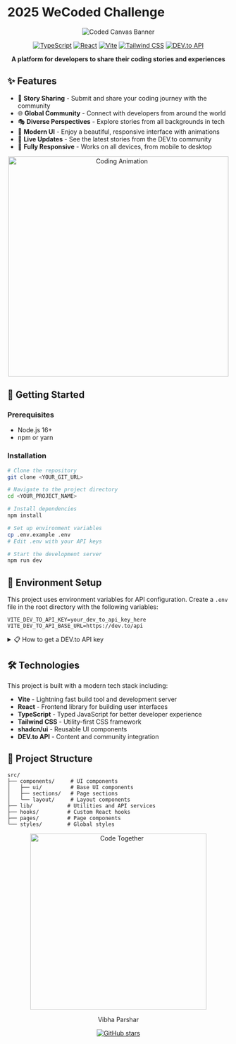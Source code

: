 #                                                                                                                                                                                           2025 WeCoded Challenge

<div align="center">
  
  ![Coded Canvas Banner](https://media.giphy.com/media/v1.Y2lkPTc5MGI3NjExbThzaTAxcXIyMWNmYWZyNGlncHRhZmdncnNtdHZ6dWh0Z2VpeXN0ZiZlcD12MV9pbnRlcm5hbF9naWZfYnlfaWQmY3Q9Zw/HKO4bzWGfdqz0OVqwt/giphy.gif)

  [![TypeScript](https://img.shields.io/badge/TypeScript-007ACC?style=for-the-badge&logo=typescript&logoColor=white)](https://www.typescriptlang.org/)
  [![React](https://img.shields.io/badge/React-20232A?style=for-the-badge&logo=react&logoColor=61DAFB)](https://reactjs.org/)
  [![Vite](https://img.shields.io/badge/Vite-646CFF?style=for-the-badge&logo=vite&logoColor=white)](https://vitejs.dev/)
  [![Tailwind CSS](https://img.shields.io/badge/Tailwind_CSS-38B2AC?style=for-the-badge&logo=tailwind-css&logoColor=white)](https://tailwindcss.com/)
  [![DEV.to API](https://img.shields.io/badge/DEV.TO-0A0A0A?style=for-the-badge&logo=devdotto&logoColor=white)](https://developers.forem.com/api)

  **A platform for developers to share their coding stories and experiences**
</div>

## ✨ Features

- 📝 **Story Sharing** - Submit and share your coding journey with the community
- 🌐 **Global Community** - Connect with developers from around the world
- 🎭 **Diverse Perspectives** - Explore stories from all backgrounds in tech
- 🎨 **Modern UI** - Enjoy a beautiful, responsive interface with animations
- 🔄 **Live Updates** - See the latest stories from the DEV.to community
- 📱 **Fully Responsive** - Works on all devices, from mobile to desktop

<div align="center">
  <img src="https://media.giphy.com/media/v1.Y2lkPTc5MGI3NjExcHU2dTV6bHpyYjE0OGhxOHE3bTd3ZzJsdWN1ajNqZHYyY3NqNjhmZSZlcD12MV9pbnRlcm5hbF9naWZfYnlfaWQmY3Q9Zw/xT9IgzoKnwFNmISR8I/giphy.gif" alt="Coding Animation" width="500px" />
</div>

## 🚀 Getting Started

### Prerequisites

- Node.js 16+
- npm or yarn

### Installation

```sh
# Clone the repository
git clone <YOUR_GIT_URL>

# Navigate to the project directory
cd <YOUR_PROJECT_NAME>

# Install dependencies
npm install

# Set up environment variables
cp .env.example .env
# Edit .env with your API keys

# Start the development server
npm run dev
```

## 🔑 Environment Setup

This project uses environment variables for API configuration. Create a `.env` file in the root directory with the following variables:

```
VITE_DEV_TO_API_KEY=your_dev_to_api_key_here
VITE_DEV_TO_API_BASE_URL=https://dev.to/api
```

<details>
<summary>📋 How to get a DEV.to API key</summary>
<br>

1. Sign in to your [DEV.to](https://dev.to) account
2. Go to Settings > Account > DEV API Keys
3. Create a new API key with appropriate permissions
4. Copy the key to your `.env` file

</details>

## 🛠️ Technologies

This project is built with a modern tech stack including:

- **Vite** - Lightning fast build tool and development server
- **React** - Frontend library for building user interfaces
- **TypeScript** - Typed JavaScript for better developer experience
- **Tailwind CSS** - Utility-first CSS framework
- **shadcn/ui** - Reusable UI components
- **DEV.to API** - Content and community integration

## 💫 Project Structure

```
src/
├── components/     # UI components
│   ├── ui/         # Base UI components
│   ├── sections/   # Page sections
│   └── layout/     # Layout components
├── lib/           # Utilities and API services
├── hooks/         # Custom React hooks
├── pages/         # Page components
└── styles/        # Global styles
```


<div align="center">
  <img src="https://media.giphy.com/media/v1.Y2lkPTc5MGI3NjExYTJ2eWI4MHM3NWV3a2Y5eGdtYm44a2kxMXBtcGFpdDcxcHdidW5rNyZlcD12MV9pbnRlcm5hbF9naWZfYnlfaWQmY3Q9Zw/pO4UHglOY2vII/giphy.gif" alt="Code Together" width="400px" />
</div>


<div align="center">
  <p>Vibha Parshar</p>
  
  <a href="https://github.com/crystalvibe">
    <img src="https://img.shields.io/github/stars/yourusername/coded-canvas-celebration?style=social" alt="GitHub stars" />
  </a>
</div>
